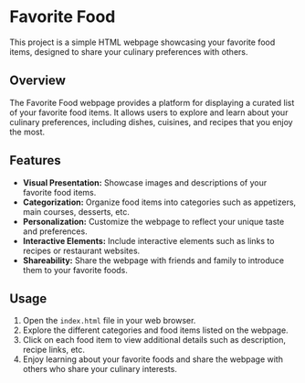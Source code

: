 # Favorite Food

This project is a simple HTML webpage showcasing your favorite food items, designed to share your culinary preferences with others.

## Overview

The Favorite Food webpage provides a platform for displaying a curated list of your favorite food items. It allows users to explore and learn about your culinary preferences, including dishes, cuisines, and recipes that you enjoy the most.

## Features

- **Visual Presentation:** Showcase images and descriptions of your favorite food items.
- **Categorization:** Organize food items into categories such as appetizers, main courses, desserts, etc.
- **Personalization:** Customize the webpage to reflect your unique taste and preferences.
- **Interactive Elements:** Include interactive elements such as links to recipes or restaurant websites.
- **Shareability:** Share the webpage with friends and family to introduce them to your favorite foods.

## Usage

1. Open the `index.html` file in your web browser.
2. Explore the different categories and food items listed on the webpage.
3. Click on each food item to view additional details such as description, recipe links, etc.
4. Enjoy learning about your favorite foods and share the webpage with others who share your culinary interests.
